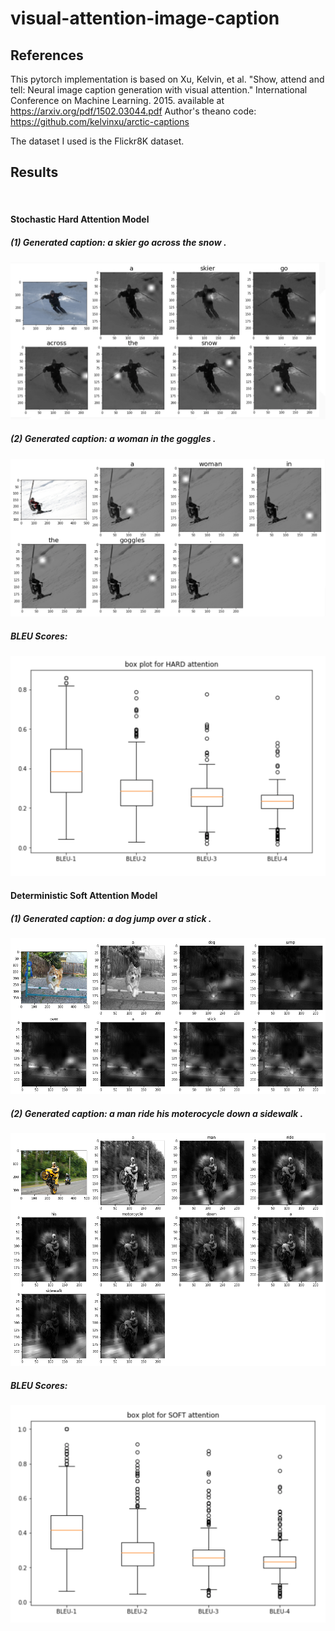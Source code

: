 # visual-attention-image-caption

## References
This pytorch implementation is based on Xu, Kelvin, et al. "Show, attend and tell: Neural image caption generation with visual attention." International Conference on Machine Learning. 2015. available at https://arxiv.org/pdf/1502.03044.pdf
Author's theano code: https://github.com/kelvinxu/arctic-captions 

The dataset I used is the Flickr8K dataset.

## Results
 
<br/>

#### Stochastic Hard Attention Model

##### (1) Generated caption: a skier go across the snow .
![alt text](results/hard_1.png "hard example 1")

##### (2) Generated caption: a woman in the goggles .
![alt text](results/hard_2.png "hard example 2")

##### BLEU Scores:
![alt text](results/hard-box.png "box plot of the BLEU score")

#### Deterministic Soft Attention Model

##### (1) Generated caption: a dog jump over a stick .
![alt text](results/soft_1.png "soft example 1")

##### (2) Generated caption: a man ride his moterocycle down a sidewalk .
![alt text](results/soft_2.png "soft example 2")

##### BLEU Scores:
![alt text](results/soft-box.png "box plot of the BLEU score")
